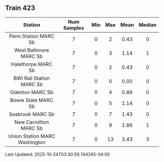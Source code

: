## Train 423

| Station | Num Samples | Min | Max | Mean | Median |
| :-----: | :---------: | :-: | :-: | :--: | :----: |
| Penn Station MARC Sb | 7 | 0 | 2 | 0.43 | 0 |
| West Baltimore MARC Sb | 7 | 0 | 3 | 1.14 | 1 |
| Halethorpe MARC Sb | 7 | 0 | 2 | 0.43 | 0 |
| BWI Rail Station MARC Sb | 7 | 0 | 0 | 0.00 | 0 |
| Odenton MARC Sb | 7 | 0 | 4 | 0.86 | 0 |
| Bowie State MARC Sb | 7 | 0 | 5 | 1.14 | 0 |
| Seabrook MARC Sb | 7 | 0 | 7 | 1.43 | 0 |
| New Carrollton MARC Sb | 7 | 0 | 9 | 1.86 | 1 |
| Union Station MARC Washington | 7 | 0 | 13 | 3.43 | 3 |


Last Updated: 2025-10-24T03:30:59.744265-04:00